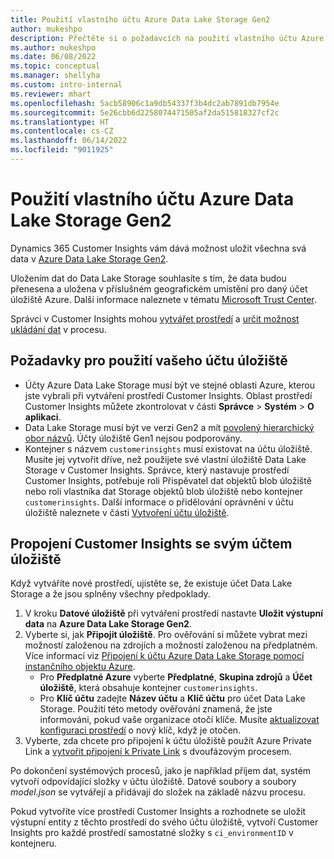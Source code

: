 ```yaml
---
title: Použití vlastního účtu Azure Data Lake Storage Gen2
author: mukeshpo
description: Přečtěte si o požadavcích na použití vlastního účtu Azure Data Lake Storage pro ukládání dat Customer Insights.
ms.author: mukeshpo
ms.date: 06/08/2022
ms.topic: conceptual
ms.manager: shellyha
ms.custom: intro-internal
ms.reviewer: mhart
ms.openlocfilehash: 5acb58906c1a9db54337f3b4dc2ab7891db7954e
ms.sourcegitcommit: 5e26cbb6d2258074471505af2da515818327cf2c
ms.translationtype: HT
ms.contentlocale: cs-CZ
ms.lasthandoff: 06/14/2022
ms.locfileid: "9011925"
---
```

# <a name="use-your-own-azure-data-lake-storage-gen2-account"></a>Použití vlastního účtu Azure Data Lake Storage Gen2

Dynamics 365 Customer Insights vám dává možnost uložit všechna svá data v [Azure Data Lake Storage Gen2](/azure/storage/blobs/data-lake-storage-introduction).

Uložením dat do Data Lake Storage souhlasíte s tím, že data budou přenesena a uložena v příslušném geografickém umístění pro daný účet úložiště Azure. Další informace naleznete v tématu [Microsoft Trust Center](https://www.microsoft.com/trust-center).

Správci v Customer Insights mohou [vytvářet prostředí](create-environment.md) a [určit možnost ukládání dat](create-environment.md#step-2-configure-data-storage) v procesu.

## <a name="prerequisites-to-use-your-storage-account"></a>Požadavky pro použití vašeho účtu úložiště

- Účty Azure Data Lake Storage musí být ve stejné oblasti Azure, kterou jste vybrali při vytváření prostředí Customer Insights. Oblast prostředí Customer Insights můžete zkontrolovat v části **Správce** > **Systém** > **O aplikaci**.
- Data Lake Storage musí být ve verzi Gen2 a mít [povolený hierarchický obor názvů](/azure/storage/blobs/create-data-lake-storage-account). Účty úložiště Gen1 nejsou podporovány.
- Kontejner s názvem `customerinsights` musí existovat na účtu úložiště. Musíte jej vytvořit dříve, než použijete své vlastní úložiště Data Lake Storage v Customer Insights. Správce, který nastavuje prostředí Customer Insights, potřebuje roli Přispěvatel dat objektů blob úložiště nebo roli vlastníka dat Storage objektů blob úložiště nebo kontejner `customerinsights`. Další informace o přidělování oprávnění v účtu úložiště naleznete v části [Vytvoření účtu úložiště](/azure/storage/common/storage-account-create?toc=%2Fazure%2Fstorage%2Fblobs%2Ftoc.json&tabs=azure-portal).

## <a name="connect-customer-insights-with-your-storage-account"></a>Propojení Customer Insights se svým účtem úložiště

Když vytváříte nové prostředí, ujistěte se, že existuje účet Data Lake Storage a že jsou splněny všechny předpoklady.

1. V kroku **Datové úložiště** při vytváření prostředí nastavte **Uložit výstupní data** na **Azure Data Lake Storage Gen2**.
1. Vyberte si, jak **Připojit úložiště**. Pro ověřování si můžete vybrat mezi možností založenou na zdrojích a možností založenou na předplatném. Více informací viz [Připojení k účtu Azure Data Lake Storage pomocí instančního objektu Azure](connect-service-principal.md).
   - Pro **Předplatné Azure** vyberte **Předplatné**, **Skupina zdrojů** a **Účet úložiště**, která obsahuje kontejner `customerinsights`.
   - Pro **Klíč účtu** zadejte **Název účtu** a **Klíč účtu** pro účet Data Lake Storage. Použití této metody ověřování znamená, že jste informováni, pokud vaše organizace otočí klíče. Musíte [aktualizovat konfiguraci prostředí](manage-environments.md#edit-an-existing-environment) o nový klíč, když je otočen.
1. Vyberte, zda chcete pro připojení k účtu úložiště použít Azure Private Link a [vytvořit připojení k Private Link](security-overview.md#private-links-tab) s dvoufázovým procesem.

Po dokončení systémových procesů, jako je například příjem dat, systém vytvoří odpovídající složky v účtu úložiště. Datové soubory a soubory *model.json* se vytvářejí a přidávají do složek na základě názvu procesu.

Pokud vytvoříte více prostředí Customer Insights a rozhodnete se uložit výstupní entity z těchto prostředí do svého účtu úložiště, vytvoří Customer Insights pro každé prostředí samostatné složky s `ci_environmentID` v kontejneru.
